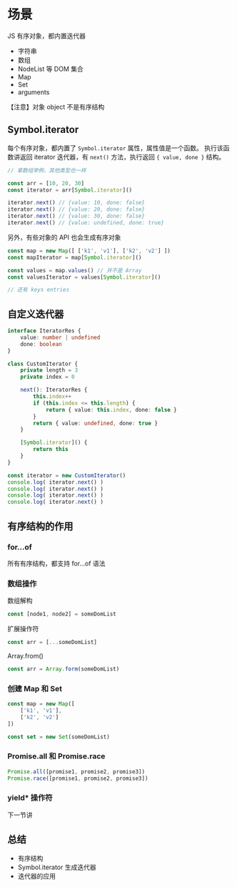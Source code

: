 # 场景

JS 有序对象，都内置迭代器

- 字符串
- 数组
- NodeList 等 DOM 集合
- Map
- Set
- arguments

【注意】对象 object 不是有序结构

## Symbol.iterator

每个有序对象，都内置了 `Symbol.iterator` 属性，属性值是一个函数。
执行该函数讲返回 iterator 迭代器，有 `next()` 方法，执行返回 `{ value, done }` 结构。

```js
// 拿数组举例，其他类型也一样

const arr = [10, 20, 30]
const iterator = arr[Symbol.iterator]()

iterator.next() // {value: 10, done: false}
iterator.next() // {value: 20, done: false}
iterator.next() // {value: 30, done: false}
iterator.next() // {value: undefined, done: true}
```

另外，有些对象的 API 也会生成有序对象

```js
const map = new Map([ ['k1', 'v1'], ['k2', 'v2'] ])
const mapIterator = map[Symbol.iterator]()

const values = map.values() // 并不是 Array
const valuesIterator = values[Symbol.iterator]()

// 还有 keys entries
```

## 自定义迭代器

```ts
interface IteratorRes {
    value: number | undefined
    done: boolean
}

class CustomIterator {
    private length = 3
    private index = 0

    next(): IteratorRes {
        this.index++
        if (this.index <= this.length) {
            return { value: this.index, done: false }
        }
        return { value: undefined, done: true }
    }

    [Symbol.iterator]() {
        return this
    }
}

const iterator = new CustomIterator()
console.log( iterator.next() )
console.log( iterator.next() )
console.log( iterator.next() )
console.log( iterator.next() )
```

## 有序结构的作用

### for...of

所有有序结构，都支持 for...of 语法

### 数组操作

数组解构

```js
const [node1, node2] = someDomList
```

扩展操作符

```js
const arr = [...someDomList]
```

Array.from()

```js
const arr = Array.form(someDomList)
```

### 创建 Map 和 Set

```js
const map = new Map([
    ['k1', 'v1'],
    ['k2', 'v2']
])

const set = new Set(someDomList)
```

### Promise.all 和 Promise.race

```js
Promise.all([promise1, promise2, promise3])
Promise.race([promise1, promise2, promise3])
```

### yield* 操作符

下一节讲

## 总结

- 有序结构
- Symbol.iterator 生成迭代器
- 迭代器的应用
